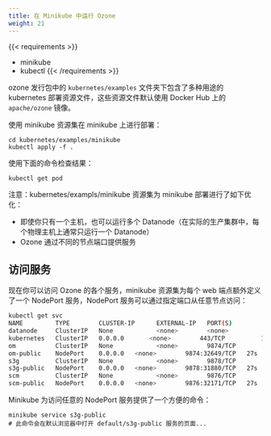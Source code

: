 ```yaml
---
title: 在 Minikube 中运行 Ozone
weight: 21
---
```

<!---
  Licensed to the Apache Software Foundation (ASF) under one or more
  contributor license agreements.  See the NOTICE file distributed with
  this work for additional information regarding copyright ownership.
  The ASF licenses this file to You under the Apache License, Version 2.0
  (the "License"); you may not use this file except in compliance with
  the License.  You may obtain a copy of the License at

      http://www.apache.org/licenses/LICENSE-2.0

  Unless required by applicable law or agreed to in writing, software
  distributed under the License is distributed on an "AS IS" BASIS,
  WITHOUT WARRANTIES OR CONDITIONS OF ANY KIND, either express or implied.
  See the License for the specific language governing permissions and
  limitations under the License.
-->


{{< requirements >}}
 * minikube
 * kubectl
{{< /requirements >}}

ozone 发行包中的 `kubernetes/examples` 文件夹下包含了多种用途的 kubernetes 部署资源文件，这些资源文件默认使用 Docker Hub 上的 `apache/ozone` 镜像。

使用 minikube 资源集在 minikube 上进行部署：

```
cd kubernetes/examples/minikube
kubectl apply -f .
```

使用下面的命令检查结果：

```
kubectl get pod
```

注意：kubernetes/exampls/minikube 资源集为 minikube 部署进行了如下优化：

 * 即使你只有一个主机，也可以运行多个 Datanode（在实际的生产集群中，每个物理主机上通常只运行一个 Datanode）
 * Ozone 通过不同的节点端口提供服务

## 访问服务

现在你可以访问 Ozone 的各个服务，minikube 资源集为每个 web 端点额外定义了一个 NodePort 服务，NodePort 服务可以通过指定端口从任意节点访问：

```bash
kubectl get svc
NAME         TYPE        CLUSTER-IP      EXTERNAL-IP   PORT(S)          AGE
datanode     ClusterIP   None            <none>        <none>           27s
kubernetes   ClusterIP   0.0.0.0       <none>        443/TCP          118m
om           ClusterIP   None            <none>        9874/TCP         27s
om-public    NodePort    0.0.0.0   <none>        9874:32649/TCP   27s
s3g          ClusterIP   None            <none>        9878/TCP         27s
s3g-public   NodePort    0.0.0.0   <none>        9878:31880/TCP   27s
scm          ClusterIP   None            <none>        9876/TCP         27s
scm-public   NodePort    0.0.0.0   <none>        9876:32171/TCP   27s
```

Minikube 为访问任意的 NodePort 服务提供了一个方便的命令：

```
minikube service s3g-public
# 此命令会在默认浏览器中打开 default/s3g-public 服务的页面...
```